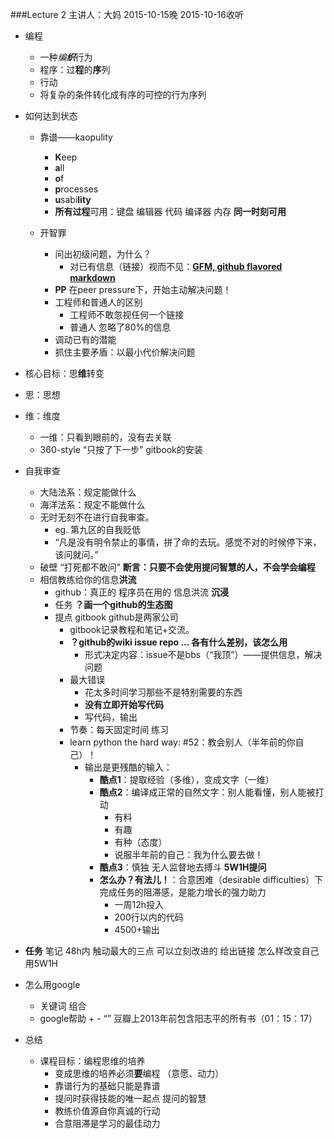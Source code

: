 ###Lecture 2 
主讲人：大妈 2015-10-15晚
2015-10-16收听
+ 编程
  + 一种*编**织***行为
  + 程序：过**程**的**序**列
  + 行动
  + 将复杂的条件转化成有序的可控的行为序列

+ 如何达到状态
  + 靠谱——kaopulity
    + **K**eep
    + **a**ll
    + **o**f
    + **p**rocesses
    + **u**sabi**lity**
    + **所有过程**可用：键盘 编辑器 代码 编译器 内存 **同一时刻可用** 

  + 开智罪
    + 问出初级问题，为什么？
      + 对已有信息（链接）视而不见：**[GFM, github flavored markdown](https://help.github.com/articles/github-flavored-markdown/)**
    + **PP** 在peer pressure下，开始主动解决问题！
    + 工程师和普通人的区别
      + 工程师不敢忽视任何一个链接
      + 普通人 忽略了80%的信息
    + 调动已有的潜能
    + 抓住主要矛盾：以最小代价解决问题


+  核心目标：思**维**转变
  + 思：思想
  + 维：维度
    + 一维：只看到眼前的，没有去关联 
    + 360-style “只按了下一步” gitbook的安装
  + 自我审查
    + 大陆法系：规定能做什么
    + 海洋法系：规定不能做什么
    + 无时无刻不在进行自我审查。
      + eg. 第九区的自我贬低
      + “凡是没有明令禁止的事情，拼了命的去玩。感觉不对的时候停下来，该问就问。”
    + 破壁 “打死都不敢问” **断言：只要不会使用提问智慧的人，不会学会编程**
    + 相信教练给你的信息**洪流**
      + github：真正的 程序员在用的 信息洪流 **沉浸**
      + 任务  **？画一个github的生态图** 
      + 提点 gitbook github是两家公司
        + gitbook记录教程和笔记+交流。
        + **？github的wiki issue repo ... 各有什么差别，该怎么用**
          + 形式决定内容：issue不是bbs（“我顶”）——提供信息，解决问题
        + 最大错误
          +  花太多时间学习那些不是特别需要的东西
          +  **没有立即开始写代码**
            + 写代码，输出
        + 节奏：每天固定时间 练习
        + learn python the hard way: #52：教会别人（半年前的你自己）！
          + 输出是更残酷的输入：
            + **酷点1**：提取经验（多维），变成文字（一维）
            + **酷点2**：编译成正常的自然文字：别人能看懂，别人能被打动
              + 有料
              + 有趣
              + 有种（态度）
              + 说服半年前的自己：我为什么要去做！
            + **酷点3**：慎独  无人监督地去搏斗 **5W1H提问**
            + **怎么办？有法儿！**：合意困难（desirable difficulties）下完成任务的阻滞感，是能力增长的强力助力 
              + 一周12h投入
              + 200行以内的代码
              + 4500+输出
+ **任务** 笔记 48h内 触动最大的三点 可以立刻改进的 给出链接 怎么样改变自己 用5W1H
+ 怎么用google
  + 关键词 组合
  + google帮助 + - “” 豆瓣上2013年前包含阳志平的所有书（01：15：17）
+ 总结
  + 课程目标：编程思维的培养
    + 变成思维的培养必须**要**编程 （意愿、动力）
    + 靠谱行为的基础只能是靠谱
    + 提问时获得技能的唯一起点  提问的智慧
    + 教练价值源自你真诚的行动
    + 合意阻滞是学习的最佳动力
   
  




